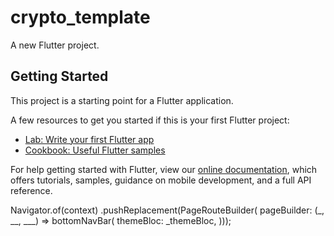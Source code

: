 # crypto_template

A new Flutter project.

## Getting Started

This project is a starting point for a Flutter application.

A few resources to get you started if this is your first Flutter project:

- [Lab: Write your first Flutter app](https://flutter.io/docs/get-started/codelab)
- [Cookbook: Useful Flutter samples](https://flutter.io/docs/cookbook)

For help getting started with Flutter, view our 
[online documentation](https://flutter.io/docs), which offers tutorials, 
samples, guidance on mobile development, and a full API reference.


Navigator.of(context)
                              .pushReplacement(PageRouteBuilder(
                                  pageBuilder: (_, __, ___) => bottomNavBar(
                                        themeBloc: _themeBloc,
                                      )));